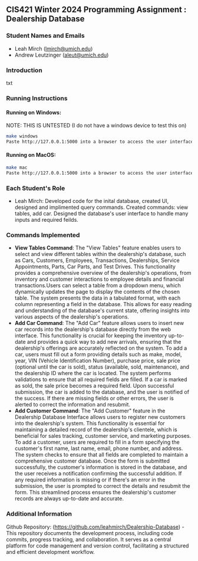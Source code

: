 ## CIS421 Winter 2024 Programming Assignment : Dealership Database

### Student Names and Emails
- Leah Mirch (lmirch@umich.edu)
- Andrew Leutzinger (aleut@umich.edu)

### Introduction
txt

### Running Instructions
#### Running on Windows:
NOTE: THIS IS UNTESTED
(I do not have a windows device to test this on)
```bash
make windows
Paste http://127.0.0.1:5000 into a browser to access the user interface
```

#### Running on MacOS:
```bash
make mac
Paste http://127.0.0.1:5000 into a browser to access the user interface
```

### Each Student's Role
- Leah Mirch: Developed code for the inital database, created UI, designed and implimented query commands. Created commands: view tables, add car. Designed the database's user interface to handle many inputs and required feilds.

### Commands Implemented
- **View Tables Command**: The "View Tables" feature enables users to select and view different tables within the dealership's database, such as Cars, Customers, Employees, Transactions, Dealerships, Service Appointments, Parts, Car Parts, and Test Drives. This functionality provides a comprehensive overview of the dealership's operations, from inventory and customer interactions to employee details and financial transactions.Users can select a table from a dropdown menu, which dynamically updates the page to display the contents of the chosen table. The system presents the data in a tabulated format, with each column representing a field in the database. This allows for easy reading and understanding of the database's current state, offering insights into various aspects of the dealership's operations.
- **Add Car Command**: The "Add Car" feature allows users to insert new car records into the dealership's database directly from the web interface. This functionality is crucial for keeping the inventory up-to-date and provides a quick way to add new arrivals, ensuring that the dealership's offerings are accurately reflected on the system. To add a car, users must fill out a form providing details such as make, model, year, VIN (Vehicle Identification Number), purchase price, sale price (optional until the car is sold), status (available, sold, maintenance), and the dealership ID where the car is located. The system performs validations to ensure that all required fields are filled. If a car is marked as sold, the sale price becomes a required field. Upon successful submission, the car is added to the database, and the user is notified of the success. If there are missing fields or other errors, the user is alerted to correct the information and resubmit.
- **Add Customer Command**: The "Add Customer" feature in the Dealership Database Interface allows users to register new customers into the dealership's system. This functionality is essential for maintaining a detailed record of the dealership's clientele, which is beneficial for sales tracking, customer service, and marketing purposes. To add a customer, users are required to fill in a form specifying the customer's first name, last name, email, phone number, and address. The system checks to ensure that all fields are completed to maintain a comprehensive customer database. Once the form is submitted successfully, the customer's information is stored in the database, and the user receives a notification confirming the successful addition. If any required information is missing or if there's an error in the submission, the user is prompted to correct the details and resubmit the form. This streamlined process ensures the dealership's customer records are always up-to-date and accurate.

### Additional Information
Github Repository: (https://github.com/leahmirch/Dealership-Database) - This repository documents the development process, including code commits, progress tracking, and collaboration. It serves as a central platform for code management and version control, facilitating a structured and efficient development workflow.

